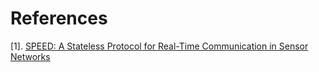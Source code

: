# 

# References

[1]. [SPEED: A Stateless Protocol for Real-Time Communication in Sensor Networks](https://www.cse.wustl.edu/~lu/papers/icdcs03_speed.pdf)


